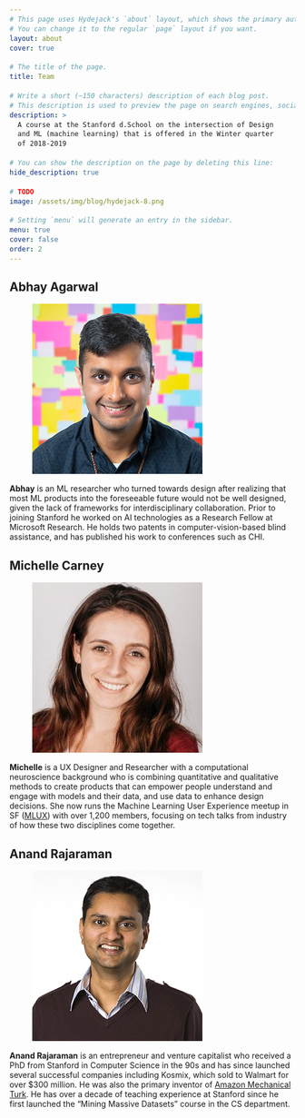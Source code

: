 ```yaml
---
# This page uses Hydejack's `about` layout, which shows the primary author's picture and about text at the top.
# You can change it to the regular `page` layout if you want.
layout: about
cover: true

# The title of the page.
title: Team

# Write a short (~150 characters) description of each blog post.
# This description is used to preview the page on search engines, social media, etc.
description: >
  A course at the Stanford d.School on the intersection of Design
  and ML (machine learning) that is offered in the Winter quarter
  of 2018-2019

# You can show the description on the page by deleting this line:
hide_description: true

# TODO
image: /assets/img/blog/hydejack-8.png

# Setting `menu` will generate an entry in the sidebar.
menu: true
cover: false
order: 2
---
```


## Abhay Agarwal

<figure>
  <img alt="Abhay Agarwal" src="/assets/img/blog/abhay-square.jpg" data-width="300" data-height="300" />
</figure>

**Abhay** is an ML researcher who turned towards design after realizing that most ML products into the foreseeable future would not be well designed, given the lack of frameworks for interdisciplinary collaboration. Prior to joining Stanford he worked on AI technologies as a Research Fellow at Microsoft Research. He holds two patents in computer-vision-based blind assistance, and has published his work to conferences such as CHI. 

## Michelle Carney
<figure>
  <img alt="Michelle Carney" src="/assets/img/blog/michelle-square.jpg" data-width="300" data-height="300" />
</figure>

**Michelle** is a UX Designer and Researcher with a computational neuroscience background who is combining quantitative and qualitative methods to create products that can empower people understand and engage with models and their data, and use data to enhance design decisions. She now runs the Machine Learning User Experience meetup in SF ([MLUX]) with over 1,200 members, focusing on tech talks from industry of how these two disciplines come together.

## Anand Rajaraman
<figure>
  <img alt="Anand Rajaraman" src="/assets/img/blog/anand-square.jpg" data-width="300" data-height="300" />
</figure>

**Anand Rajaraman** is an entrepreneur and venture capitalist who received a PhD from Stanford in Computer Science in the 90s and has since launched several successful companies including Kosmix, which sold to Walmart for over $300 million. He was also the primary inventor of [Amazon Mechanical Turk]. He has over a decade of teaching experience at Stanford since he first launched the “Mining Massive Datasets” course in the CS department. 

[MLUX]: https://www.meetup.com/MLUXSF/
[Amazon Mechanical Turk]: https://www.mturk.com